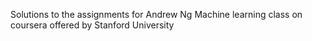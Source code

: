 Solutions to the assignments for Andrew Ng Machine learning class on coursera offered by Stanford University
